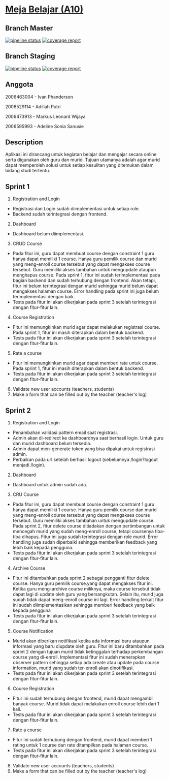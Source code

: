 # [Meja Belajar (A10)](https://mejabelajar.herokuapp.com/)

## Branch Master
[![pipeline status](https://gitlab.cs.ui.ac.id/AdvProg/reguler-2022/student/kelas-a/2006463004-Ivan-Phanderson/meja-belajar/meja-belajar/badges/master/pipeline.svg)](https://gitlab.cs.ui.ac.id/AdvProg/reguler-2022/student/kelas-a/2006463004-Ivan-Phanderson/meja-belajar/meja-belajar/-/commits/master)
[![coverage report](https://gitlab.cs.ui.ac.id/AdvProg/reguler-2022/student/kelas-a/2006463004-Ivan-Phanderson/meja-belajar/meja-belajar/badges/master/coverage.svg)](https://gitlab.cs.ui.ac.id/AdvProg/reguler-2022/student/kelas-a/2006463004-Ivan-Phanderson/meja-belajar/meja-belajar/-/commits/master)

## Branch Staging
[![pipeline status](https://gitlab.cs.ui.ac.id/AdvProg/reguler-2022/student/kelas-a/2006463004-Ivan-Phanderson/meja-belajar/meja-belajar/badges/staging/pipeline.svg)](https://gitlab.cs.ui.ac.id/AdvProg/reguler-2022/student/kelas-a/2006463004-Ivan-Phanderson/meja-belajar/meja-belajar/-/commits/staging)
[![coverage report](https://gitlab.cs.ui.ac.id/AdvProg/reguler-2022/student/kelas-a/2006463004-Ivan-Phanderson/meja-belajar/meja-belajar/badges/staging/coverage.svg)](https://gitlab.cs.ui.ac.id/AdvProg/reguler-2022/student/kelas-a/2006463004-Ivan-Phanderson/meja-belajar/meja-belajar/-/commits/staging)

## Anggota
2006463004 - Ivan Phanderson

2006529114 - Adillah Putri

2006473913 - Markus Leonard Wijaya

2006595993 - Adeline Sonia Sanusie


## Description
Aplikasi ini dirancang untuk kegiatan belajar dan mengajar secara online serta digunakan oleh guru dan murid. Tujuan utamanya adalah agar murid dapat memperoleh solusi untuk setiap kesulitan yang ditemukan dalam bidang studi tertentu.

## Sprint 1
1. Registration and Login
- Registrasi dan Login sudah diimplementasi untuk setiap role.
- Backend sudah terintegrasi dengan frontend.
2. Dashboard
- Dashboard belum diimplementasi.
3. CRUD Course
- Pada fitur ini, guru dapat membuat course dengan constraint 1 guru hanya dapat memiliki 1 course. Hanya guru pemilik course dan murid yang meng-enroll course tersebut yang dapat mengakses course tersebut. Guru memiliki akses tambahan untuk mengupdate ataupun menghapus course. Pada sprint 1, fitur ini sudah terimplementasi pada bagian backend dan sudah terhubung dengan frontend. Akan tetapi, fitur ini belum terintegrasi dengan murid sehingga murid belum dapat mengakses halaman course. Error handling pada sprint ini juga belum terimplementasi dengan baik.
- Tests pada fitur ini akan dikerjakan pada sprint 3 setelah terintegrasi dengan fitur-fitur lain.
4. Course Registration
- Fitur ini memungkinkan murid agar dapat melakukan registrasi course. Pada sprint 1, fitur ini masih diterapkan dalam bentuk backend.
- Tests pada fitur ini akan dikerjakan pada sprint 3 setelah terintegrasi dengan fitur-fitur lain.
5. Rate a course
- Fitur ini memungkinkan murid agar dapat memberi rate untuk course. Pada sprint 1, fitur ini masih diterapkan dalam bentuk backend.
- Tests pada fitur ini akan dikerjakan pada sprint 3 setelah terintegrasi dengan fitur-fitur lain.
6. Validate new user accounts (teachers, students)
7. Make a form that can be filled out by the teacher (teacher's log)

## Sprint 2
1. Registration and Login
- Penambahan validasi pattern email saat registrasi.
- Admin akan di-redirect ke dashboardnya saat berhasil login. Untuk guru dan murid dashboard belum tersedia.
- Admin dapat men-generate token yang bisa dipakai untuk registrasi admin.
- Perbaikan pada url setelah berhasil logout (sebelumnya /login?logout menjadi /login).
2. Dashboard
-  Dashboard untuk admin sudah ada.
3. CRU Course
- Pada fitur ini, guru dapat membuat course dengan constraint 1 guru hanya dapat memiliki 1 course. Hanya guru pemilik course dan murid yang meng-enroll course tersebut yang dapat mengakses course tersebut. Guru memiliki akses tambahan untuk mengupdate course. Pada sprint 2, fitur delete course ditiadakan dengan pertimbangan untuk mencegah murid yang sudah meng-enroll course, tetapi coursenya tiba-tiba dihapus. Fitur ini juga sudah terintegrasi dengan role murid. Error handling juga sudah diperbaiki sehingga memberikan feedback yang lebih baik kepada pengguna.
- Tests pada fitur ini akan dikerjakan pada sprint 3 setelah terintegrasi dengan fitur-fitur lain.
4. Archive Course
- Fitur ini ditambahkan pada sprint 2 sebagai pengganti fitur delete course. Hanya guru pemilik course.yang dapat mengakses fitur ini. Ketika guru meng-archive course miliknya, maka course tersebut tidak dapat lagi di update oleh guru yang bersangkutan. Selain itu, murid juga sudah tidak dapat meng-enroll course ini lagi. Error handling terkait fitur ini sudah diimplementasikan sehingga memberi feedback yang baik kepada pengguna
- Tests pada fitur ini akan dikerjakan pada sprint 3 setelah terintegrasi dengan fitur-fitur lain.
5. Course Notification
- Murid akan diberikan notifikasi ketika ada informasi baru ataupun informasi yang baru diupdate oleh guru. Fitur ini baru ditambahkan pada sprint 2 dengan tujuan murid tidak ketinggalan terhadap perkembangan course yang di-enroll. Implementasi fitur ini sudah menerapkan observer pattern sehingga setiap ada create atau update pada course information, murid yang sudah ter-enroll akan dinotifikasi.
- Tests pada fitur ini akan dikerjakan pada sprint 3 setelah terintegrasi dengan fitur-fitur lain.
6. Course Registration
- Fitur ini sudah terhubung dengan frontend, murid dapat mengambil banyak course. Murid tidak dapat melakukan enroll course lebih dari 1 kali.
- Tests pada fitur ini akan dikerjakan pada sprint 3 setelah terintegrasi dengan fitur-fitur lain.
7. Rate a course
- Fitur ini sudah terhubung dengan frontend, murid dapat memberi 1 rating untuk 1 course dan rate ditampilkan pada halaman course.
- Tests pada fitur ini akan dikerjakan pada sprint 3 setelah terintegrasi dengan fitur-fitur lain.
8. Validate new user accounts (teachers, students)
9. Make a form that can be filled out by the teacher (teacher's log)
